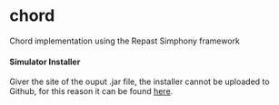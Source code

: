 # chord
Chord implementation using the Repast Simphony framework

#### Simulator Installer
Giver the site of the ouput .jar file, the installer cannot be uploaded to Github, for this reason it can be found [here](https://drive.google.com/drive/folders/12shyWs_oJdcl_UzFsH253WlGcsTnj82Y?usp=sharing).